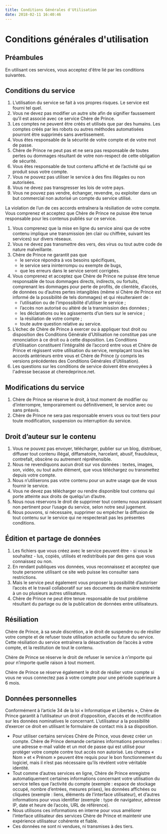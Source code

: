 ```yaml
---
title: Conditions Générales d'Utilisation
date: 2018-02-11 16:40:46
---
```


# Conditions générales d'utilisation

## Préambules

En utilisant ces services, vous acceptez d'être lié par les conditions suivantes.

## Conditions du service

1. L’utilisation du service se fait à vos propres risques. Le service est fourni tel quel.
2. Vous ne devez pas modifier un autre site afin de signifier faussement qu’il est associé avec ce service Chère de Prince.
3. Les comptes ne peuvent être créés et utilisés que par des humains. Les comptes créés par les robots ou autres méthodes automatisées pourront être supprimés sans avertissement.
4. Vous êtes responsable de la sécurité de votre compte et de votre mot de passe.
5. Chère de Prince ne peut pas et ne sera pas responsable de toutes pertes ou dommages résultant de votre non-respect de cette obligation de sécurité.
6. Vous êtes responsable de tout contenu affiché et de l’activité qui se produit sous votre compte.
7. Vous ne pouvez pas utiliser le service à des fins illégales ou non autorisées.
8. Vous ne devez pas transgresser les lois de votre pays.
9. Vous ne pouvez pas vendre, échanger, revendre, ou exploiter dans un but commercial non autorisé un compte du service utilisé.

La violation de l’un de ces accords entraînera la résiliation de votre compte.
Vous comprenez et acceptez que Chère de Prince ne puisse être tenue responsable pour les contenus publiés sur ce service.

1. Vous comprenez que la mise en ligne du service ainsi que de votre contenu implique une transmission (en clair ou chiffrée, suivant les services) sur divers réseaux.
2. Vous ne devez pas transmettre des vers, des virus ou tout autre code de nature malveillante.
3. Chère de Prince ne garantit pas que
   - le service répondra à vos besoins spécifiques,
   - le service sera ininterrompu ou exempte de bugs,
   - que les erreurs dans le service seront corrigées.
4. Vous comprenez et acceptez que Chère de Prince ne puisse être tenue responsable de tous dommages directs, indirects, ou fortuits, comprenant les dommages pour perte de profits, de clientèle, d’accès, de données ou d’autres pertes intangibles (même si Chère de Prince est informé de la possibilité de tels dommages) et qui résulteraient de :
    - l’utilisation ou de l’impossibilité d’utiliser le service ;
    - l’accès non autorisé ou altéré de la transmission des données ;
    - les déclarations ou les agissements d’un tiers sur le service ;
    - la résiliation de votre compte ;
    - toute autre question relative au service.
5. L’échec de Chère de Prince à exercer ou à appliquer tout droit ou disposition des Conditions Générale d’Utilisation ne constitue pas une renonciation à ce droit ou à cette disposition. Les Conditions d’Utilisation constituent l’intégralité de l’accord entre vous et Chère de Prince et régissent votre utilisation du service, remplaçant tous les accords antérieurs entre vous et Chère de Prince (y compris les versions précédentes des Conditions Générales d’Utilisation).
6. Les questions sur les conditions de service doivent être envoyées à l'adresse becasse at cheredeprince.net.

## Modifications du service

1. Chère de Prince se réserve le droit, à tout moment de modifier ou d’interrompre, temporairement ou définitivement, le service avec ou sans préavis.
2. Chère de Prince ne sera pas responsable envers vous ou tout tiers pour toute modification, suspension ou interruption du service.

## Droit d’auteur sur le contenu

1. Vous ne pouvez pas envoyer, télécharger, publier sur un blog, distribuer, diffuser tout contenu illégal, diffamatoire, harcelant, abusif, frauduleux, contrefait, obscène ou autrement répréhensible.
2. Nous ne revendiquons aucun droit sur vos données : textes, images, son, vidéo, ou tout autre élément, que vous téléchargez ou transmettez depuis votre compte.
3. Nous n’utiliserons pas votre contenu pour un autre usage que de vous fournir le service.
4. Vous ne devez pas télécharger ou rendre disponible tout contenu qui porte atteinte aux droits de quelqu’un d’autre.
5. Nous nous réservons le droit de supprimer tout contenu nous paraissant non pertinent pour l’usage du service, selon notre seul jugement.
6. Nous pouvons, si nécessaire, supprimer ou empêcher la diffusion de tout contenu sur le service qui ne respecterait pas les présentes conditions.

## Édition et partage de données

1. Les fichiers que vous créez avec le service peuvent être - si vous le souhaitez - lus, copiés, utilisés et redistribués par des gens que vous connaissez ou non.
2. En rendant publiques vos données, vous reconnaissez et acceptez que toute personne utilisant ce site web puisse les consulter sans restrictions.
3. Mais le service peut également vous proposer la possibilité d’autoriser l’accès et le travail collaboratif sur ses documents de manière restreinte à un ou plusieurs autres utilisateurs.
4. Chère de Prince ne peut être tenue responsable de tout problème résultant du partage ou de la publication de données entre utilisateurs.

## Résiliation

Chère de Prince, à sa seule discrétion, a le droit de suspendre ou de résilier votre compte et de refuser toute utilisation actuelle ou future du service. Cette résiliation du service entraînera la désactivation de l’accès à votre compte, et la restitution de tout le contenu.

Chère de Prince se réserve le droit de refuser le service à n’importe qui pour n’importe quelle raison à tout moment.

Chère de Prince se réserve également le droit de résilier votre compte si vous ne vous connectez pas à votre compte pour une période supérieure à 6 mois.

## Données personnelles

Conformément à l’article 34 de la loi « Informatique et Libertés », Chère de Prince garantit à l’utilisateur un droit d’opposition, d’accès et de rectification sur les données nominatives le concernant. L’utilisateur a la possibilité d’exercer ce droit en utilisant le formulaire de contact mis à sa disposition.

* Pour utiliser certains services Chère de Prince, vous devez créer un compte. Chère de Prince demande certaines informations personnelles : une adresse e-mail valide et un mot de passe qui est utilisé pour protéger votre compte contre tout accès non autorisé. Les champs « Nom » et « Prénom » peuvent être requis pour le bon fonctionnement du logiciel, mais il n’est pas nécessaire qu’ils révèlent votre véritable identité.
* Tout comme d’autres services en ligne, Chère de Prince enregistre automatiquement certaines informations concernant votre utilisation du service telles que l’activité du compte (exemple : espace de stockage occupé, nombre d’entrées, mesures prises), les données affichées ou cliquées (exemple : liens, éléments de l’interface utilisateur), et d’autres informations pour vous identifier (exemple : type de navigateur, adresse IP, date et heure de l’accès, URL de référence).
* Nous utilisons ces informations en interne pour vous améliorer l’interface utilisateur des services Chère de Prince et maintenir une expérience utilisateur cohérente et fiable.
* Ces données ne sont ni vendues, ni transmises à des tiers.
 

